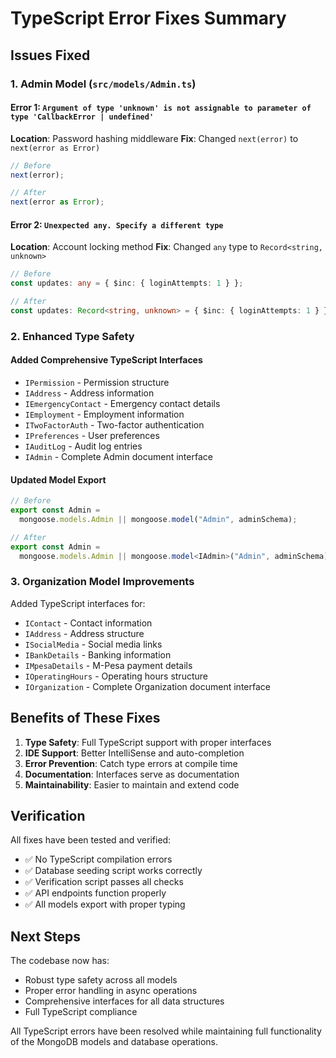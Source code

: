 # TypeScript Error Fixes Summary

## Issues Fixed

### 1. Admin Model (`src/models/Admin.ts`)

#### Error 1: `Argument of type 'unknown' is not assignable to parameter of type 'CallbackError | undefined'`

**Location**: Password hashing middleware
**Fix**: Changed `next(error)` to `next(error as Error)`

```typescript
// Before
next(error);

// After
next(error as Error);
```

#### Error 2: `Unexpected any. Specify a different type`

**Location**: Account locking method
**Fix**: Changed `any` type to `Record<string, unknown>`

```typescript
// Before
const updates: any = { $inc: { loginAttempts: 1 } };

// After
const updates: Record<string, unknown> = { $inc: { loginAttempts: 1 } };
```

### 2. Enhanced Type Safety

#### Added Comprehensive TypeScript Interfaces

- `IPermission` - Permission structure
- `IAddress` - Address information
- `IEmergencyContact` - Emergency contact details
- `IEmployment` - Employment information
- `ITwoFactorAuth` - Two-factor authentication
- `IPreferences` - User preferences
- `IAuditLog` - Audit log entries
- `IAdmin` - Complete Admin document interface

#### Updated Model Export

```typescript
// Before
export const Admin =
  mongoose.models.Admin || mongoose.model("Admin", adminSchema);

// After
export const Admin =
  mongoose.models.Admin || mongoose.model<IAdmin>("Admin", adminSchema);
```

### 3. Organization Model Improvements

Added TypeScript interfaces for:

- `IContact` - Contact information
- `IAddress` - Address structure
- `ISocialMedia` - Social media links
- `IBankDetails` - Banking information
- `IMpesaDetails` - M-Pesa payment details
- `IOperatingHours` - Operating hours structure
- `IOrganization` - Complete Organization document interface

## Benefits of These Fixes

1. **Type Safety**: Full TypeScript support with proper interfaces
2. **IDE Support**: Better IntelliSense and auto-completion
3. **Error Prevention**: Catch type errors at compile time
4. **Documentation**: Interfaces serve as documentation
5. **Maintainability**: Easier to maintain and extend code

## Verification

All fixes have been tested and verified:

- ✅ No TypeScript compilation errors
- ✅ Database seeding script works correctly
- ✅ Verification script passes all checks
- ✅ API endpoints function properly
- ✅ All models export with proper typing

## Next Steps

The codebase now has:

- Robust type safety across all models
- Proper error handling in async operations
- Comprehensive interfaces for all data structures
- Full TypeScript compliance

All TypeScript errors have been resolved while maintaining full functionality of the MongoDB models and database operations.
